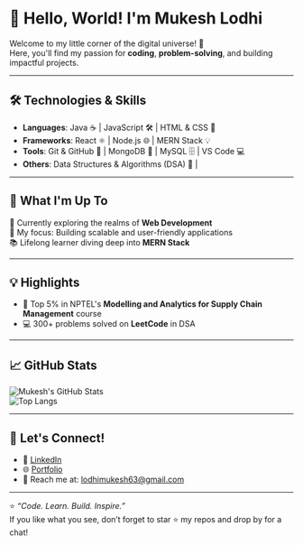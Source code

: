 # 👋 Hello, World! I'm Mukesh Lodhi  

Welcome to my little corner of the digital universe! 🌌  
Here, you'll find my passion for **coding**, **problem-solving**, and building impactful projects.  

---

## 🛠️ Technologies & Skills  
- **Languages**: Java ☕ | JavaScript 🛠️ | HTML & CSS 🎨   
- **Frameworks**: React ⚛️ | Node.js 🌐 | MERN Stack 💡    
- **Tools**: Git & GitHub 🐙 | MongoDB 🍃 | MySQL 🗄️ | VS Code 💻  
- **Others**: Data Structures & Algorithms (DSA) 🧠 | 

---

## 📌 What I'm Up To  
🚀 Currently exploring the realms of  **Web Development**  
🎯 My focus: Building scalable and user-friendly applications  
📚 Lifelong learner diving deep into **MERN Stack**  

---

## 💡 Highlights  
- 🌟 Top 5% in NPTEL's **Modelling and Analytics for Supply Chain Management** course  
- 💻 300+ problems solved on **LeetCode** in DSA  

---

## 📈 GitHub Stats  
![Mukesh's GitHub Stats](https://github-readme-stats.vercel.app/api?username=mukeshlodhi-04&show_icons=true&theme=radical)  
![Top Langs](https://github-readme-stats.vercel.app/api/top-langs/?username=mukeshlodhi-04&layout=compact&theme=radical)  

---

## 💬 Let's Connect!  
- 💼 [LinkedIn](https://www.linkedin.com/in/mukeshlodhi04/)  
- 🌐 [Portfolio](https://mukeshlodhi-04.github.io/PersonalPortfolio/)  
- 📧 Reach me at: lodhimukesh63@gmail.com 

---

⭐️ *“Code. Learn. Build. Inspire.”*  
If you like what you see, don’t forget to star ⭐ my repos and drop by for a chat!  
